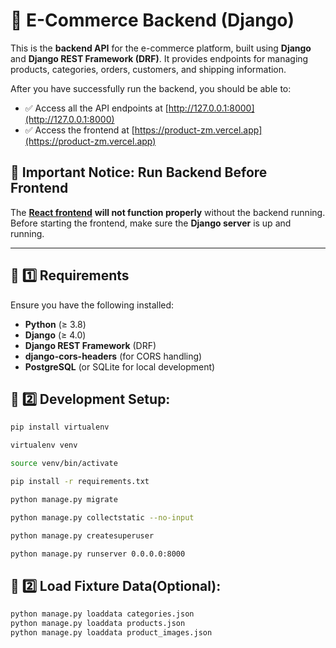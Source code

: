 # 🛒 E-Commerce Backend (Django)

This is the **backend API** for the e-commerce platform, built using **Django** and **Django REST Framework (DRF)**. It provides endpoints for managing products, categories, orders, customers, and shipping information.

After you have successfully run the backend, you should be able to:
- ✅ Access all the API endpoints at [http://127.0.0.1:8000](http://127.0.0.1:8000)
- ✅ Access the frontend at [https://product-zm.vercel.app](https://product-zm.vercel.app)
## 🚀 Important Notice: Run Backend Before Frontend
The [**React frontend**](https://product-zm.vercel.app) **will not function properly** without the backend running.  
Before starting the frontend, make sure the **Django server** is up and running.

---

## 📌 1️⃣ Requirements

Ensure you have the following installed:

- **Python** (≥ 3.8)  
- **Django** (≥ 4.0)  
- **Django REST Framework** (DRF)  
- **django-cors-headers** (for CORS handling)  
- **PostgreSQL** (or SQLite for local development)  

## 📌 2️⃣ Development Setup:
```bash
pip install virtualenv
```
```bash
virtualenv venv
```
```bash
source venv/bin/activate
```
```bash
pip install -r requirements.txt
```
```bash
python manage.py migrate
```
```bash
python manage.py collectstatic --no-input
```
```bash
python manage.py createsuperuser
```
```bash
python manage.py runserver 0.0.0.0:8000
```

## 📌 2️⃣ Load Fixture Data(Optional):
```bash
python manage.py loaddata categories.json
python manage.py loaddata products.json
python manage.py loaddata product_images.json
```
